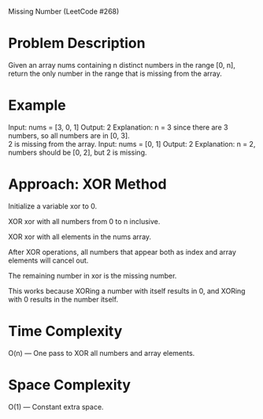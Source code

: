 Missing Number (LeetCode #268)
# Problem Description
Given an array nums containing n distinct numbers in the range [0, n], return the only number in the range that is missing from the array.

# Example
Input: nums = [3, 0, 1]
Output: 2
Explanation: n = 3 since there are 3 numbers, so all numbers are in [0, 3].  
2 is missing from the array.
Input: nums = [0, 1]
Output: 2
Explanation: n = 2, numbers should be [0, 2], but 2 is missing.

# Approach: XOR Method
Initialize a variable xor to 0.

XOR xor with all numbers from 0 to n inclusive.

XOR xor with all elements in the nums array.

After XOR operations, all numbers that appear both as index and array elements will cancel out.

The remaining number in xor is the missing number.

This works because XORing a number with itself results in 0, and XORing with 0 results in the number itself.

# Time Complexity
O(n) — One pass to XOR all numbers and array elements.

# Space Complexity
O(1) — Constant extra space.

